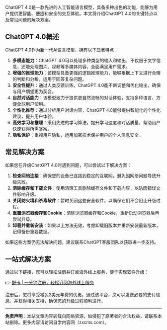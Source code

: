 ChatGPT 4.0是一款先进的人工智能语言模型，具备多种出色的功能，能够为用户提供更智能、便捷和安全的交互体验。本文将介绍ChatGPT 4.0的关键特点以及常见问题的解决方案。

## ChatGPT 4.0概述

ChatGPT 4.0作为新一代AI语言模型，拥有以下显著特点：

1. **多模态能力**：ChatGPT 4.0可以处理多种类型的输入和输出，不仅限于文字信息，还能处理图片、视频等多媒体内容，全面满足用户需求。
2. **增强的推理能力**：该模型具备更强的逻辑推理能力，能够根据上下文进行合理的判断和分析，适用于回答复杂问题。
3. **安全性提升**：通过人类反馈训练，ChatGPT 4.0能不断调整和优化输出，确保与用户期望更为契合。
4. **自然对话能力**：该模型致力于提供更自然流畅的对话体验，支持多种语言，方便全球用户使用。
5. **个性化推荐**：通过分析用户对话内容，ChatGPT 4.0能够提供智能化的个性化建议，提升用户体验。
6. **高效学习和推理**：采用先进的学习算法，提升学习速度和对话质量，帮助用户快速获得所需答案。
7. **隐私保护**：重视用户隐私，运用加密技术保护用户的个人信息安全。

## 常见解决方案

如果您在升级ChatGPT 4.0时遇到问题，可以尝试以下解决方案：

1. **检查网络连接**：确保您的设备已连接到稳定的互联网，避免因网络问题导致升级失败。
2. **清除缓存和下载文件**：使用清理工具删除缓存文件和下载内容，以防因错误文件影响升级。
3. **关闭防火墙和杀毒软件**：暂时关闭这些安全软件，以确保它们不会阻止升级过程。
4. **重置浏览器缓存和Cookie**：清除浏览器缓存和Cookie，重新启动浏览器后再尝试升级。
5. **卸载并重新安装**：如果以上方法无效，考虑卸载旧版本并重新安装最新版本，记得备份重要数据。

如果这些方案仍无法解决问题，建议联系ChatGPT客服团队以获取进一步支持。

## 一站式解决方案

通过以下链接，您可以轻松注册并订阅海外线上服务，便于实现软件升级：

👉 [野卡 | 一分钟注册，轻松订阅海外线上服务](https://bit.ly/bewildcard)

注册后，您将享受减免2美元年费的优惠。通过该平台，您可以发送必要的支付信息，并获得相关支持，确保您的升级过程顺利进行。

---

**免责声明**：本站文章内容转载自网络资源，如侵犯了原著者的合法权益，请联系本站删除。更多内容请访问自学内容网（zxcms.com）。